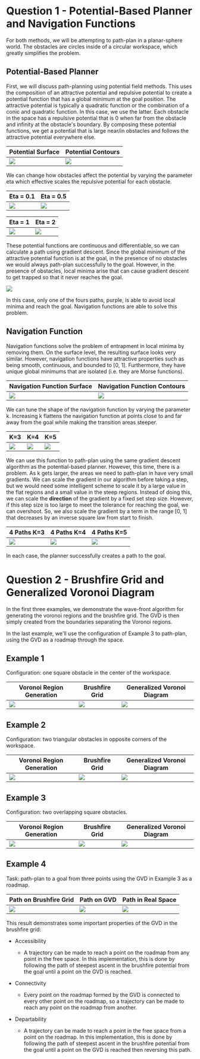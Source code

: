 # Question 1 - Potential-Based Planner and Navigation Functions

For both methods, we will be attempting to path-plan in a planar-sphere world. The obstacles are circles inside of a circular workspace, which greatly simplifies the problem.

## Potential-Based Planner

First, we will discuss path-planning using potential field methods. This uses the composition of an attractive potential and repulsive potential to create a potential function that has a global minimum at the goal position. The attractive potential is typically a quadratic function or the combination of a conic and quadratic function. In this case, we use the latter. Each obstacle in the space has a repulsive potential that is 0 when far from the obstacle and infinity at the obstacle's boundary. By composing these potential functions, we get a potential that is large near/in obstacles and follows the attractive potential everywhere else.

| Potential Surface | Potential Contours |
| --- | --- |
| ![](examples/Potential%20Field/Eta=1%20Surface.png?raw=true)| ![](examples/Potential%20Field/Eta=1%20Contour.png?raw=true) |

We can change how obstacles affect the potential by varying the parameter eta which effective scales the repulsive potential for each obstacle.

| Eta = 0.1 | Eta = 0.5 |
| --- | --- |
| ![](examples/Potential%20Field/Eta=1e-1%20Contour.png?raw=true) | ![](examples/Potential%20Field/Eta=5e-1%20Contour.png?raw=true) |

| Eta = 1 | Eta = 2 |
| --- | --- |
| ![](examples/Potential%20Field/Eta=1%20Contour.png?raw=true) | ![](examples/Potential%20Field/Eta=2%20Contour.png?raw=true)|

These potential functions are continuous and differentiable, so we can calculate a path using gradient descent. Since the global minimum of the attractive potential function is at the goal, in the presence of no obstacles we would always path-plan successfully to the goal. However, in the presence of obstacles, local minima arise that can cause gradient descent to get trapped so that it never reaches the goal.

![](examples/Potential%20Field/4%20paths%20on%20potential%20field%20contour.png?raw=true)

In this case, only one of the fours paths, purple, is able to avoid local minima and reach the goal. Navigation functions are able to solve this problem.

## Navigation Function

Navigation functions solve the problem of entrapment in local minima by removing them. On the surface level, the resulting surface looks very similar. However, navigation functions have attractive properties such as being smooth, continuous, and bounded to \[0, 1\]. Furthermore, they have unique global minimums that are isolated (i.e. they are Morse functions). 

| Navigation Function Surface | Navigation Function Contours |
| --- | --- |
| ![](examples/Navigation%20Function/K=3%20Surface.png?raw=true)| ![](examples/Navigation%20Function/K=3%20Contour.png?raw=true) |

We can tune the shape of the navigation function by varying the parameter k. Increasing k flattens the navigation function at points close to and far away from the goal while making the transition areas steeper.

| K=3 | K=4 | K=5 |
| --- | --- | --- |
| ![](examples/Navigation%20Function/K=3%20Contour.png?raw=true)| ![](examples/Navigation%20Function/K=4%20Contour.png?raw=true) | ![](examples/Navigation%20Function/K=5%20Contour.png?raw=true) |

We can use this function to path-plan using the same gradient descent algorithm as the potential-based planner. However, this time, there is a problem. As k gets larger, the areas we need to path-plan in have very small gradients. We can scale the gradient in our algorithm before taking a step, but we would need some intelligent scheme to scale it by a large value in the flat regions and a small value in the steep regions. Instead of doing this, we can scale the **direction** of the gradient by a fixed set step size. However, if this step size is too large to meet the tolerance for reaching the goal, we can overshoot. So, we also scale the gradient by a term in the range \[0, 1\] that decreases by an inverse square law from start to finish.

| 4 Paths K=3 | 4 Paths K=4 | 4 Paths K=5 |
| --- | --- | --- |
| ![](examples/Navigation%20Function/4%20Paths%20K=3.png?raw=true)| ![](examples/Navigation%20Function/4%20Paths%20K=4.png?raw=true) | ![](examples/Navigation%20Function/4%20Paths%20K=5.png?raw=true) |

In each case, the planner successfully creates a path to the goal.

# Question 2 - Brushfire Grid and Generalized Voronoi Diagram

In the first three examples, we demonstrate the wave-front algorithm for generating the voronoi regions and the brushfire grid. The GVD is then simply created from the boundaries separating the Voronoi regions.

In the last example, we'll use the configuration of Example 3 to path-plan, using the GVD as a roadmap through the space.

## Example 1

Configuration: one square obstacle in the center of the workspace.

| Voronoi Region Generation | Brushfire Grid | Generalized Voronoi Diagram
| --- | --- | --- |
| ![](examples/Example1/VoronoiRegionGeneration.gif?raw=true) | ![](examples/Example1/BrushfireDistances.png?raw=true) | ![](examples/Example1/VoronoiBoundary.png?raw=true)

## Example 2

Configuration: two triangular obstacles in opposite corners of the workspace.

| Voronoi Region Generation | Brushfire Grid | Generalized Voronoi Diagram
| --- | --- | --- |
| ![](examples/Example2/VoronoiRegionGeneration.gif?raw=true) | ![](examples/Example2/BrushfireDistances.png?raw=true) | ![](examples/Example2/VoronoiBoundary.png?raw=true)

## Example 3

Configuration: two overlapping square obstacles.

| Voronoi Region Generation | Brushfire Grid | Generalized Voronoi Diagram
| --- | --- | --- |
| ![](examples/Example3/VoronoiRegionGeneration.gif?raw=true) | ![](examples/Example3/BrushfireDistances.png?raw=true) | ![](examples/Example3/VoronoiBoundary.png?raw=true)

## Example 4

Task: path-plan to a goal from three points using the GVD in Example 3 as a roadmap.

| Path on Brushfire Grid | Path on GVD | Path in Real Space |
| --- | --- | --- |
| ![](examples/Example4/PathOnBrushfire.png?raw=true) | ![](examples/Example4/PathOnGVD.png?raw=true) | ![](examples/Example4/PathOnRealSpace.png?raw=true)

This result demonstrates some important properties of the GVD in the brushfire grid:

* Accessibility

  * A trajectory can be made to reach a point on the roadmap from any point in the free space. In this implementation, this is done by following the path of steepest ascent in       the brushfire potential from the goal until a point on the GVD is reached.

* Connectivity

  * Every point on the roadmap formed by the GVD is connected to every other point on the roadmap, so a trajectory can be made to reach any point on the roadmap from another.

* Departability

  * A trajectory can be made to reach a point in the free space from a point on the roadmap. In this implementation, this is done by following the path of steepest ascent in         the brushfire potential from the goal until a point on the GVD is reached then reversing this path.
